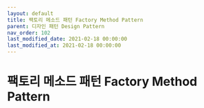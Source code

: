 ```yaml
---
layout: default
title: 팩토리 메소드 패턴 Factory Method Pattern
parent: 디자인 패턴 Design Pattern
nav_order: 102
last_modified_date: 2021-02-18 00:00:00
last_modified_at: 2021-02-18 00:00:00
---
```


# 팩토리 메소드 패턴 Factory Method Pattern
